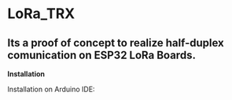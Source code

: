 # LoRa_TRX

## Its a proof of concept to realize half-duplex comunication on ESP32 LoRa Boards.


**Installation**

Installation on Arduino IDE:




